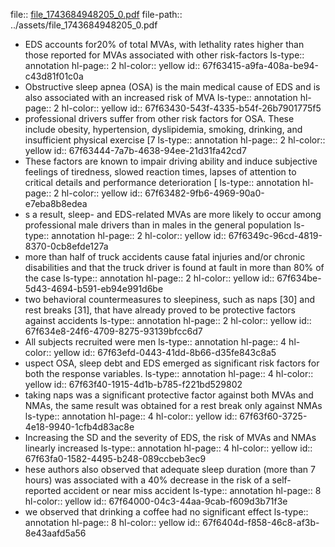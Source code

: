 file:: [file_1743684948205_0.pdf](../assets/file_1743684948205_0.pdf)
file-path:: ../assets/file_1743684948205_0.pdf

- EDS accounts for20% of total MVAs, with lethality rates higher than those reported for MVAs associated with other risk-factors 
  ls-type:: annotation
  hl-page:: 2
  hl-color:: yellow
  id:: 67f63415-a9fa-408a-be94-c43d81f01c0a
- Obstructive sleep apnea (OSA) is the main medical cause of EDS and is also associated with an increased risk of MVA
  ls-type:: annotation
  hl-page:: 2
  hl-color:: yellow
  id:: 67f63430-543f-4335-b54f-26b7901775f5
- professional drivers suffer from other risk factors for OSA. These include obesity, hypertension, dyslipidemia, smoking, drinking, and insufficient physical exercise [7
  ls-type:: annotation
  hl-page:: 2
  hl-color:: yellow
  id:: 67f63444-7a7b-4638-94ee-21d31fa42cd7
- These factors are known to impair driving ability and induce subjective feelings of tiredness, slowed reaction times, lapses of attention to critical details and performance deterioration [
  ls-type:: annotation
  hl-page:: 2
  hl-color:: yellow
  id:: 67f63482-9fb6-4969-90a0-e7eba8b8edea
- s a result, sleep- and EDS-related MVAs are more likely to occur among professional male drivers than in males in the general population
  ls-type:: annotation
  hl-page:: 2
  hl-color:: yellow
  id:: 67f6349c-96cd-4819-8370-0cb8efde127a
- more than half of truck accidents cause fatal injuries and/or chronic disabilities and that the truck driver is found at fault in more than 80% of the case
  ls-type:: annotation
  hl-page:: 2
  hl-color:: yellow
  id:: 67f634be-5d43-4694-b591-eb94e991d6be
- two behavioral countermeasures to sleepiness, such as naps [30] and rest breaks [31], that have already proved to be protective factors against accidents
  ls-type:: annotation
  hl-page:: 2
  hl-color:: yellow
  id:: 67f634e8-24f6-4709-8275-93139bfcc6d7
- All subjects recruited were men
  ls-type:: annotation
  hl-page:: 4
  hl-color:: yellow
  id:: 67f63efd-0443-41dd-8b66-d35fe843c8a5
- uspect OSA, sleep debt and EDS emerged as significant risk factors for both the response variables.
  ls-type:: annotation
  hl-page:: 4
  hl-color:: yellow
  id:: 67f63f40-1915-4d1b-b785-f221bd529802
- taking naps was a significant protective factor against both MVAs and NMAs, the same result was obtained for a rest break only against NMAs
  ls-type:: annotation
  hl-page:: 4
  hl-color:: yellow
  id:: 67f63f60-3725-4e18-9940-1cfb4d83ac8e
- Increasing the SD and the severity of EDS, the risk of MVAs and NMAs linearly increased
  ls-type:: annotation
  hl-page:: 4
  hl-color:: yellow
  id:: 67f63fa0-1582-4495-b248-089ccbeb3ec9
- hese authors also observed that adequate sleep duration (more than 7 hours) was associated with a 40% decrease in the risk of a self-reported accident or near miss accident
  ls-type:: annotation
  hl-page:: 8
  hl-color:: yellow
  id:: 67f64000-04c3-44aa-9cab-f609d3b71f3e
- we observed that drinking a coffee had no significant effect
  ls-type:: annotation
  hl-page:: 8
  hl-color:: yellow
  id:: 67f6404d-f858-46c8-af3b-8e43aafd5a56